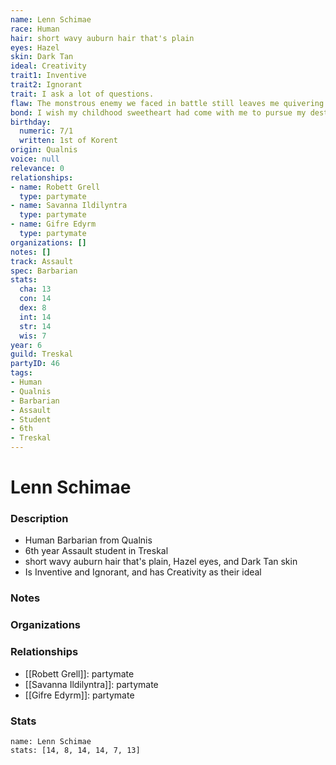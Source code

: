 ```yaml
---
name: Lenn Schimae
race: Human
hair: short wavy auburn hair that's plain
eyes: Hazel
skin: Dark Tan
ideal: Creativity
trait1: Inventive
trait2: Ignorant
trait: I ask a lot of questions.
flaw: The monstrous enemy we faced in battle still leaves me quivering with fear.
bond: I wish my childhood sweetheart had come with me to pursue my destiny.
birthday:
  numeric: 7/1
  written: 1st of Korent
origin: Qualnis
voice: null
relevance: 0
relationships:
- name: Robett Grell
  type: partymate
- name: Savanna Ildilyntra
  type: partymate
- name: Gifre Edyrm
  type: partymate
organizations: []
notes: []
track: Assault
spec: Barbarian
stats:
  cha: 13
  con: 14
  dex: 8
  int: 14
  str: 14
  wis: 7
year: 6
guild: Treskal
partyID: 46
tags:
- Human
- Qualnis
- Barbarian
- Assault
- Student
- 6th
- Treskal
---
```

# Lenn Schimae
### Description
- Human Barbarian from Qualnis
- 6th year Assault student in Treskal
- short wavy auburn hair that's plain, Hazel eyes, and Dark Tan skin
- Is Inventive and Ignorant, and has Creativity as their ideal

### Notes

### Organizations

### Relationships
- [[Robett Grell]]: partymate
- [[Savanna Ildilyntra]]: partymate
- [[Gifre Edyrm]]: partymate

### Stats
```statblock
name: Lenn Schimae
stats: [14, 8, 14, 14, 7, 13]
```